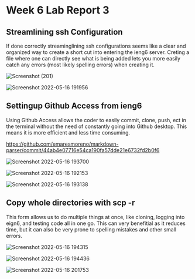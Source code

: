 <h1>Week 6 Lab Report 3</h1>
<h2>Streamlining ssh Configuration </h2>
<p>If done correctly streaminglining ssh configurations seems like a clear and organized way to create a short cut
 into entering the ieng6 server. Creting a file where one can directly see what is being added lets you more easily catch any errors (most likely spelling errors)
 when creating it. 
</p>

![Screenshot (201)](https://user-images.githubusercontent.com/103283819/168708928-bb110883-df1d-4c43-bd2b-0ad77723ac0d.png)

![Screenshot 2022-05-16 191956](https://user-images.githubusercontent.com/103283819/168715175-56640f0c-4cbb-4f42-8531-9776013da708.png)

<h2>Settingup Github Access from ieng6 </h2>
<p>Using Github Access allows the coder to easily commit, clone, push, ect in the terminal without the need of constantly going into Github 
 desktop. This means it is more efficient and less time consuming. 
 <p/>
 
 
 <https://github.com/emaresmoreno/markdown-parser/commit/44ab4e07716e54ca190fa57dde21e6732fd2b0f6>

![Screenshot 2022-05-16 193700](https://user-images.githubusercontent.com/103283819/168717073-e8c1c6d2-2e0e-4ec1-afe1-29eae0acc0a5.PNG)

![Screenshot 2022-05-16 192153](https://user-images.githubusercontent.com/103283819/168715405-d50fdf2f-a8f5-47a1-8f95-992f8e2da8fc.png)

![Screenshot 2022-05-16 193138](https://user-images.githubusercontent.com/103283819/168716400-22b42b13-7f84-43cd-81ba-ededc588bc5e.png)

<h2>Copy whole directories with scp -r</h2>
<p> This form allows us to do multiple things at once, like cloning, logging into eign6, and testing code all in one go. This can very benefitial as it
 reduces time, but it can also be very prone to spelling mistakes and other small errors.
 <p/>

![Screenshot 2022-05-16 194315](https://user-images.githubusercontent.com/103283819/168717582-a88b3139-b0cb-44f2-9522-49dd5356f8c6.png)

![Screenshot 2022-05-16 194436](https://user-images.githubusercontent.com/103283819/168717730-d8455c36-a62f-4e91-bcf7-c50defa375c4.png)

![Screenshot 2022-05-16 201753](https://user-images.githubusercontent.com/103283819/168721515-b5395cb9-5e9b-4b8f-bc8f-a61f3161728f.png)



